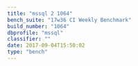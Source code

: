 ```yaml
---
title: "mssql 2 1064"
bench_suite: "17w36 CI Weekly Benchmark"
build_number: "1064"
dbprofile: "mssql"
classifier: ""
date: 2017-09-04T15:50:02
type: "bench"
---
```

